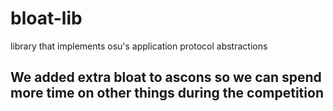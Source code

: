 # bloat-lib
library that implements osu's application protocol abstractions

## We added extra bloat to ascons so we can spend more time on other things during the competition
